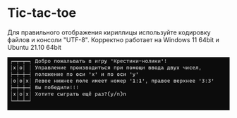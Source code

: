 # Tic-tac-toe

Для правильного отображения кириллицы используйте кодировку файлов и консоли "UTF-8".
Корректно работает на Windows 11 64bit и Ubuntu 21.10 64bit

![Иллюстрация к проекту](https://github.com/Ruddytip/Tic-tac-toe/blob/master/image/image.bmp)

